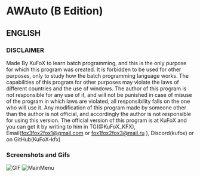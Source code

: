 # AWAuto (B Edition)

## ENGLISH

### DISCLAIMER
Made By KuFoX to learn batch programming, and this is the only purpose for which this program was created. It is forbidden to be used for other purposes, only to study how the batch programming language works. The capabilities of this program for other purposes may violate the laws of different countries and the use of windows. The author of this program is not responsible for any use of it, and will not be punished in case of misuse of the program in which laws are violated, all responsibility falls on the one who will use it. Any modification of this program made by someone other than the author is not official, and accordingly the author is not responsible for using this version. The official version of this program is at KuFoX and you can get it by writing to him in TG(@KuFoX_KFX), Email(fox3fox2fox1@gmail.com or fox1fox2fox3@mail.ru ), Discord(kufox) or on GitHub(KuFoX-kfx)

### Screenshots and Gifs
![GIF](https://photos.app.goo.gl/BqnM6DopBvx7ZdCn8)
![MainMenu](https://photos.app.goo.gl/ef6ThXWxeSa8nuRT6)

